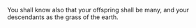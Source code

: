 You shall know also that your offspring shall be many, and your descendants as the grass of the earth.
